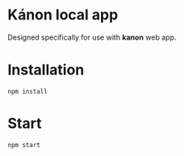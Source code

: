 # Kánon local app
Designed specifically for use with **kanon** web app.

# Installation
`npm install`

# Start
`npm start`
